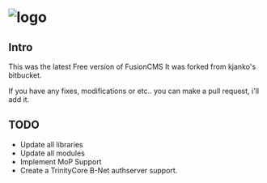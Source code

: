 # ![logo](http://hysteria-gaming.org/img/logo.png) 

## Intro
This was the latest Free version of FusionCMS
It was forked from kjanko's bitbucket.

If you have any fixes, modifications or etc.. you can make a pull request, i'll add it.

## TODO
- Update all libraries
- Update all modules
- Implement MoP Support
- Create a TrinityCore B-Net authserver support.
